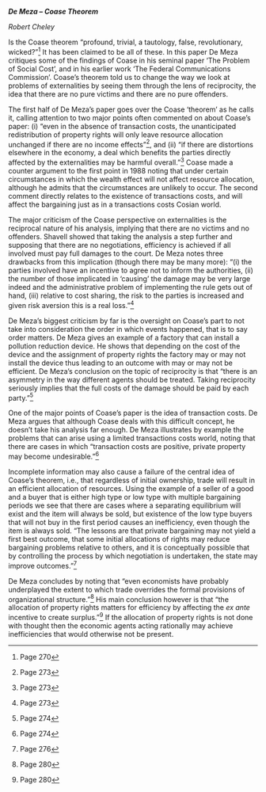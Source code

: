 ***De Meza – Coase Theorem***

*Robert Cheley*

Is the Coase theorem “profound, trivial, a tautology, false,
revolutionary, wicked?”[^1] It has been claimed to be all of these. In
this paper De Meza critiques some of the findings of Coase in his
seminal paper ‘The Problem of Social Cost’, and in his earlier work ‘The
Federal Communications Commission’. Coase’s theorem told us to change
the way we look at problems of externalities by seeing them through the
lens of reciprocity, the idea that there are no pure victims and there
are no pure offenders.

The first half of De Meza’s paper goes over the Coase ‘theorem’ as he
calls it, calling attention to two major points often commented on about
Coase’s paper: (i) “even in the absence of transaction costs, the
unanticipated redistribution of property rights will only leave resource
allocation unchanged if there are no income effects”[^2], and (ii) “if
there are distortions elsewhere in the economy, a deal which benefits
the parties directly affected by the externalities may be harmful
overall.”[^3] Coase made a counter argument to the first point in 1988
noting that under certain circumstances in which the wealth effect will
not affect resource allocation, although he admits that the
circumstances are unlikely to occur. The second comment directly relates
to the existence of transactions costs, and will affect the bargaining
just as in a transactions costs Cosian world.

The major criticism of the Coase perspective on externalities is the
reciprocal nature of his analysis, implying that there are no victims
and no offenders. Shavell showed that taking the analysis a step further
and supposing that there are no negotiations, efficiency is achieved if
all involved must pay full damages to the court. De Meza notes three
drawbacks from this implication (though there may be many more): “(i)
the parties involved have an incentive to agree not to inform the
authorities, (ii) the number of those implicated in ‘causing’ the damage
may be very large indeed and the administrative problem of implementing
the rule gets out of hand, (iii) relative to cost sharing, the risk to
the parties is increased and given risk aversion this is a real
loss.”[^4]

De Meza’s biggest criticism by far is the oversight on Coase’s part to
not take into consideration the order in which events happened, that is
to say order matters. De Meza gives an example of a factory that can
install a pollution reduction device. He shows that depending on the
cost of the device and the assignment of property rights the factory may
or may not install the device thus leading to an outcome with may or may
not be efficient. De Meza’s conclusion on the topic of reciprocity is
that “there is an asymmetry in the way different agents should be
treated. Taking reciprocity seriously implies that the full costs of the
damage should be paid by each party.”[^5]

One of the major points of Coase’s paper is the idea of transaction
costs. De Meza argues that although Coase deals with this difficult
concept, he doesn’t take his analysis far enough. De Meza illustrates by
example the problems that can arise using a limited transactions costs
world, noting that there are cases in which “transaction costs are
positive, private property may become undesirable.”[^6]

Incomplete information may also cause a failure of the central idea of
Coase’s theorem, i.e., that regardless of initial ownership, trade will
result in an efficient allocation of resources. Using the example of a
seller of a good and a buyer that is either high type or low type with
multiple bargaining periods we see that there are cases where a
separating equilibrium will exist and the item will always be sold, but
existence of the low type buyers that will not buy in the first period
causes an inefficiency, even though the item is always sold. “The
lessons are that private bargaining may not yield a first best outcome,
that some initial allocations of rights may reduce bargaining problems
relative to others, and it is conceptually possible that by controlling
the process by which negotiation is undertaken, the state may improve
outcomes.”[^7]

De Meza concludes by noting that “even economists have probably
underplayed the extent to which trade overrides the formal provisions of
organizational structure.”[^8] His main conclusion however is that “the
allocation of property rights matters for efficiency by affecting the
*ex ante* incentive to create surplus.”[^9] If the allocation of
property rights is not done with thought then the economic agents acting
rationally may achieve inefficiencies that would otherwise not be
present.

[^1]: Page 270

[^2]: Page 273

[^3]: Page 273

[^4]: Page 273

[^5]: Page 274

[^6]: Page 274

[^7]: Page 276

[^8]: Page 280

[^9]: Page 280
